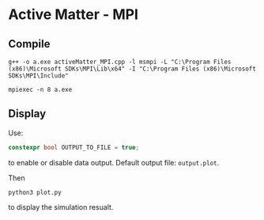 # Active Matter - MPI

## Compile

```shell
g++ -o a.exe activeMatter_MPI.cpp -l msmpi -L "C:\Program Files (x86)\Microsoft SDKs\MPI\Lib\x64" -I "C:\Program Files (x86)\Microsoft SDKs\MPI\Include"

mpiexec -n 8 a.exe
```

## Display

Use:

```c++
constexpr bool OUTPUT_TO_FILE = true;
```

to enable or disable data output. Default output file: `output.plot`.

Then

```shell
python3 plot.py
```

to display the simulation resualt.
